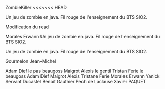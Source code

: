 ZombieKiller
<<<<<<< HEAD


Un jeu de zombie en java. Fil rouge de l'enseignement du BTS SIO2.

Modification du read


Morales Erwann
Un jeu de zombie en java.  Fil rouge de l'enseignement du BTS SIO2.



Un jeu de zombie en java. Fil rouge de l'enseignement du BTS SIO2.

Gourmelon Jean-Michel

Adam Dief le pas beaugoss
Maigrot Alexis le gentil
Tristan Ferie le beaugoss
Adam Dief
Maigrot Alexis
Tristane Ferie
Morales Erwann
Yanick Servant
Ducastel Benoit
Gauthier Pech de Laclause
Xavier PAQUET

